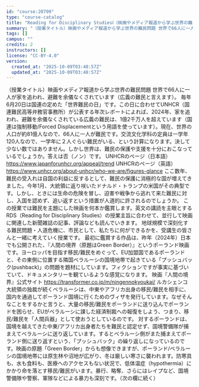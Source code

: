 ```yaml
---
id: "course:20709"
type: "course-catalog"
title: "Reading for Disciplinary StudiesⅠ（映画やメディア報道から学ぶ世界の難民問題） ／READING FOR DISCIPLINARY STUDIES I"
summary: "（授業タイトル）映画やメディア報道から学ぶ世界の難民問題 世界で66人に一人が家を追われ、避難を余儀なくされています（広義の難民と言えます）。 毎年6月20日は国連の定めた「世界難民の日」です。この日に合わせてUNHCR（国連難民高等弁務官…"
tags: []
campus: ""
credits: 2
instructors: []
license: "CC-BY-4.0"
version:
  created_at: "2025-10-09T03:48:57Z"
  updated_at: "2025-10-09T03:48:57Z"
---
```

（授業タイトル）映画やメディア報道から学ぶ世界の難民問題 世界で66人に一人が家を追われ、避難を余儀なくされています（広義の難民と言えます）。 毎年6月20日は国連の定めた「世界難民の日」です。この日に合わせてUNHCR（国連難民高等弁務官事務所）が公表する年次レポートによれば、2024年、家を追われ、避難を余儀なくされている広義の難民は、1億2千万人を超えています（国連は強制移動/Forced Displacementという用語を使っています）。現在、世界の人口が約81億人なので、66人に一人が難民です。交流文化学科の定員は一学年120人なので、一学年に２人ぐらい難民がいる、という計算になります。決して少ない数ではありません。しかし世界は、難民の保護や支援を十分におこなっているでしょうか。答えは否（ノン）です。 UNHCRのページ（日本語） https://www.japanforunhcr.org/appeal/trend UNHCRのページ（英語） https://www.unhcr.org/about-unhcr/who-we-are/figures-glance ここ数年、難民の受入れは自国の利益に反するとして、難民の保護に消極的な国が増えてきました。今年1月、大統領に返り咲いたドナルド・トランプの米国がその典型です。しかし、ときには生命の危険を冒し、迫害や戦争から逃れて来た難民に対し、入国を認めず、追い返すという措置が人道的に許されるのでしょうか。 この授業では難民を主題にした映画を何本か鑑賞します。英文の講読を主眼とするRDS（Reading for Disciplinary Studies）の授業主旨に合わせて、並行して映画に関連した新聞雑誌の記事、評論なども読んでいきます。 地球規模で深刻化する難民問題・人道危機に、市民として、私たちに何ができるかを、受講生の皆さんと一緒に考えていく授業です。 最初に鑑賞する作品は、昨年（2024年）日本でも公開された、『人間の境界（原題はGreen Border）』というポーランド映画です。ヨーロッパを目指す移民/難民をめぐって、EU加盟国であるポーランドと、その東側に位置する隣国ベラルーシの国境地帯で起きている「プッシュバック(pushback)」の問題を題材にしています。フィクションですが事実に基づいていて、ドキュメンタリーを観ているような感覚になります。 映画『人間の境界』公式サイト https://transformer.co.jp/m/ningennokyoukai/ ルカシェンコ大統領の独裁が続くベラルーシは、中東やアフリカ出身の移民/難民を相手に、国内を通過してポーランド国境に行くためのヴィザを発行しています。なぜそんなことをするかと言うと、大量の移民/難民をポーランドに送り込んでポーランドを困らせ、EUがベラルーシに課した経済制裁への報復をしよう、つまり、移民/難民を「人間兵器」として使おうとしているのです。 対するポーランドは、国境を越えてきた中東/アフリカ出身者たちを難民と認定せず、国境警備隊が捕まえてベラルーシに送り返しています。するとベラルーシ側がまた捕まえてポーランド側に送り返すという、「プッシュバック」の繰り返しになっているのです。映画の原題「Green Border」からも想像できますが、ポーランド/ベラルーシの国境地帯には原生林や沼地が広がり、冬は厳しい寒さに襲われます。防寒具も、水も食料も、医療へのアクセスもない状況で、低体温症（hypothermia）にかかり命を落とす移民/難民がいます。暴行、略奪、さらにはレイプなど、国境警備隊や警察、軍隊などによる暴力も深刻です。（次の欄に続く）
